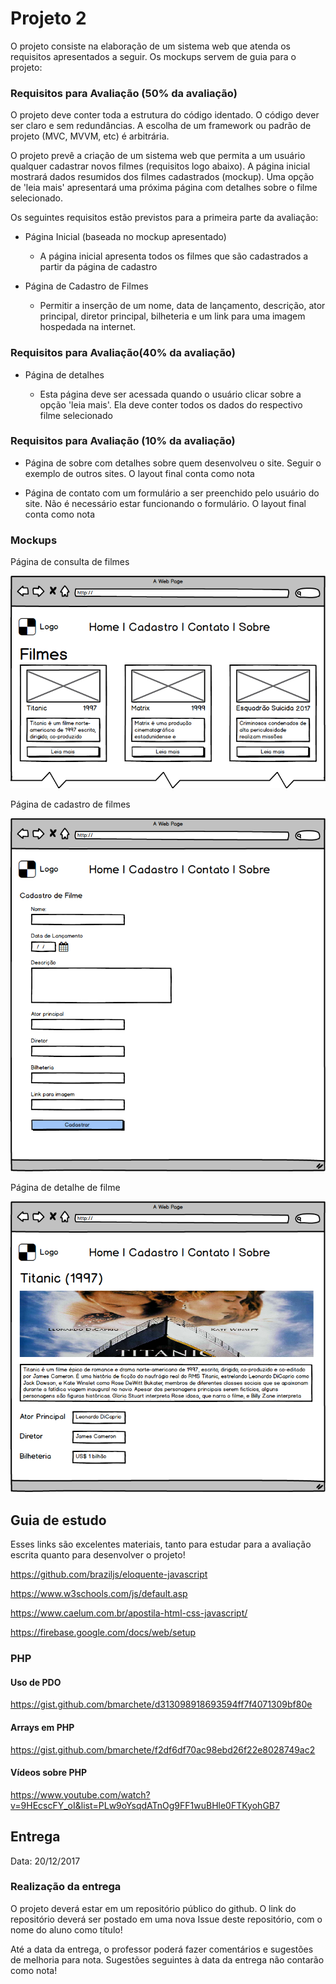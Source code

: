 # Projeto 2

O projeto consiste na elaboração de um sistema web que atenda os requisitos apresentados a seguir. Os mockups servem de guia para o projeto:

### Requisitos para Avaliação (50% da avaliação)

O projeto deve conter toda a estrutura do código identado. O código dever ser claro e sem redundâncias. A escolha de um framework ou padrão de projeto (MVC, MVVM, etc) é arbitrária.

O projeto prevê a criação de um sistema web que permita a um usuário qualquer cadastrar novos filmes (requisitos logo abaixo). A página inicial mostrará dados resumidos dos filmes cadastrados (mockup). Uma opção de 'leia mais' apresentará uma próxima página com detalhes sobre o filme selecionado.

Os seguintes requisitos estão previstos para a primeira parte da avaliação:

* Página Inicial (baseada no mockup apresentado)
  
  * A página inicial apresenta todos os filmes que são cadastrados a partir da página de cadastro

* Página de Cadastro de Filmes
  
  * Permitir a inserção de um nome, data de lançamento, descrição, ator principal, diretor principal, bilheteria e um link para uma imagem hospedada na internet.  

### Requisitos para Avaliação(40% da avaliação)

* Página de detalhes

  * Esta página deve ser acessada quando o usuário clicar sobre a opção 'leia mais'. Ela deve conter todos os dados do respectivo filme selecionado

### Requisitos para Avaliação (10% da avaliação)

* Página de sobre com detalhes sobre quem desenvolveu o site. Seguir o exemplo de outros sites. O layout final conta como nota

* Página de contato com um formulário a ser preenchido pelo usuário do site. Não é necessário estar funcionando o formulário. O layout final conta como nota

### Mockups

Página de consulta de filmes

![Página de consulta de filmes](./T1.png)

Página de cadastro de filmes

![Página de cadastro de filmes](./T2.png)

Página de detalhe de filme

![Página de detalhe de filme](./T3.png)

## Guia de estudo

Esses links são excelentes materiais, tanto para estudar para a avaliação escrita quanto para desenvolver o projeto!

https://github.com/braziljs/eloquente-javascript

https://www.w3schools.com/js/default.asp

https://www.caelum.com.br/apostila-html-css-javascript/

https://firebase.google.com/docs/web/setup

### PHP

#### Uso de PDO

https://gist.github.com/bmarchete/d313098918693594ff7f4071309bf80e

#### Arrays em PHP

https://gist.github.com/bmarchete/f2df6df70ac98ebd26f22e8028749ac2

#### Vídeos sobre PHP

https://www.youtube.com/watch?v=9HEcscFY_oI&list=PLw9oYsqdATnOg9FF1wuBHle0FTKyohGB7

## Entrega

Data: 20/12/2017

### Realização da entrega

O projeto deverá estar em um repositório público do github. O link do repositório deverá ser postado em uma nova Issue deste repositório, com o nome do aluno como título!

Até a data da entrega, o professor poderá fazer comentários e sugestões de melhoria para nota. Sugestões seguintes à data da entrega não contarão como nota!

